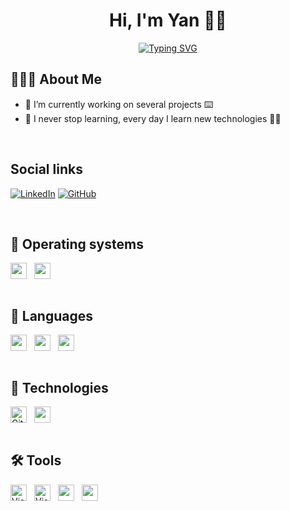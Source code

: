 <h1 align="center">Hi, I'm Yan 👋🏼</h1>

<p align="center">
  <a href="https://git.io/typing-svg"><img src="https://readme-typing-svg.demolab.com?font=Fira+Code&size=24&pause=1000&color=31ABE1&center=true&width=435&lines=Software+Engineer+;Tech+Enthusiast;and+Passionate+Learner!;Nice+to+meet+you..." alt="Typing SVG" /></a>
</p>

## 👨🏼‍💻 About Me

- 🔭 I’m currently working on several projects ⌨️
- 🌱 I never stop learning, every day I learn new technologies 💪🏼

<br />

## Social links

[![LinkedIn](https://img.shields.io/badge/LinkedIn-0077B5?style=for-the-badge&logo=linkedin&logoColor=white)](https://www.linkedin.com/in/yan-yamae/)
[![GitHub](https://img.shields.io/badge/github-171515?style=for-the-badge&logo=github&logoColor=white)](https://github.com/YanYamae)

<br />

## 💾 Operating systems

<div style="display: flex; align-items: center; gap: .75rem; flex-wrap: wrap">
  <img lt="Microsoft" width="26px" src="https://cdn.jsdelivr.net/gh/devicons/devicon/icons/windows8/windows8-original.svg" />
  <img lt="Linux" width="26px" src="https://cdn.jsdelivr.net/gh/devicons/devicon/icons/linux/linux-original.svg" />
</div>

<br />

## 📜 Languages

<div style="display: flex; align-items: center; gap: .75rem; flex-wrap: wrap">
  <img width="26px" src="https://cdn.jsdelivr.net/gh/devicons/devicon/icons/javascript/javascript-original.svg" />
  <img width="26px" src="https://cdn.jsdelivr.net/gh/devicons/devicon/icons/html5/html5-original.svg" />  
  <img width="26px" src="https://cdn.jsdelivr.net/gh/devicons/devicon/icons/css3/css3-original.svg" />
</div>

<br />

## 📡 Technologies

<div style="display: flex; align-items: center; gap: .75rem; flex-wrap: wrap">
  <img alt="Git" width="26px" src="https://cdn.jsdelivr.net/gh/devicons/devicon/icons/git/git-original.svg" />   
  <img width="26px" src="https://cdn.jsdelivr.net/gh/devicons/devicon/icons/nodejs/nodejs-original.svg" />
  <img width="10px" src="https://cdn.jsdelivr.net/gh/devicons/devicon/icons/laravel/laravel-plain-wordmark.svg" />
          
</div>

<br />

## 🛠 Tools

<div style="display: flex; align-items: center; gap: .75rem; flex-wrap: wrap">
  <img alt="Visual Studio Code" width="26px" src="https://cdn.jsdelivr.net/gh/devicons/devicon/icons/vscode/vscode-original.svg" />
  <img alt="Visual Studio" width="26px" src="https://cdn.jsdelivr.net/gh/devicons/devicon/icons/visualstudio/visualstudio-plain.svg" />
  <img lt="GitHub" width="26px" src="https://cdn.jsdelivr.net/gh/devicons/devicon/icons/github/github-original.svg" />
  <img lt="MySQL" width="26px" src="https://cdn.jsdelivr.net/gh/devicons/devicon/icons/mysql/mysql-original.svg" />
</div>

<br />

